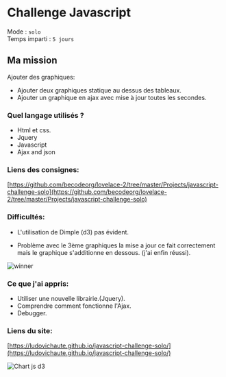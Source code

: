 # Challenge Javascript

Mode : `solo`   
Temps imparti : `5 jours` 

## Ma mission

Ajouter des graphiques:

- Ajouter deux graphiques statique au dessus des tableaux.
- Ajouter un graphique en ajax avec mise à jour toutes les secondes.
 
### Quel langage utilisés ?

- Html et css.
- Jquery
- Javascript
- Ajax and json
 
### Liens des consignes:

[https://github.com/becodeorg/lovelace-2/tree/master/Projects/javascript-challenge-solo](https://github.com/becodeorg/lovelace-2/tree/master/Projects/javascript-challenge-solo)

### Difficultés:

- L'utilisation de Dimple (d3) pas évident.

- Problème avec le 3ème graphiques la mise a jour ce fait correctement mais le graphique s'additionne en dessous. (j'ai enfin réussi).

![winner](https://vignette.wikia.nocookie.net/glee/images/f/fb/Winner.gif/revision/latest?cb=20130216051237)

### Ce que j'ai appris:

- Utiliser une nouvelle librairie.(Jquery).
- Comprendre comment fonctionne l'Ajax.
- Debugger.

### Liens du site:

[https://ludovichaute.github.io/javascript-challenge-solo/](https://ludovichaute.github.io/javascript-challenge-solo/)


![Chart js d3](https://i.stack.imgur.com/2j2gh.gif)